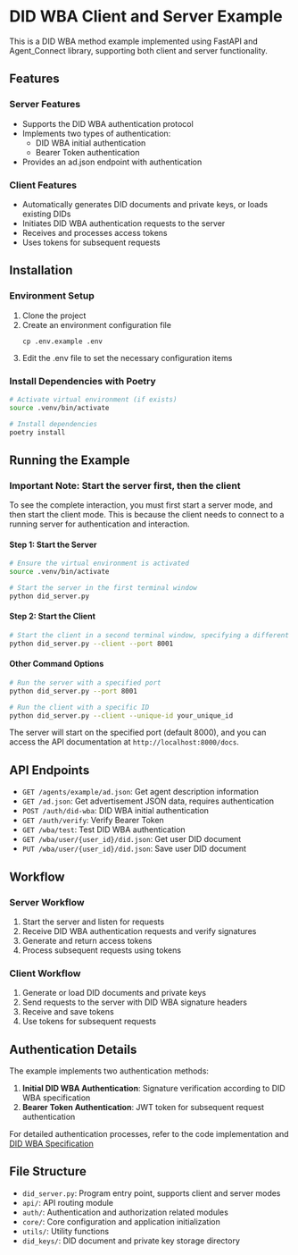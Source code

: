 # DID WBA Client and Server Example

This is a DID WBA method example implemented using FastAPI and Agent_Connect library, supporting both client and server functionality.

## Features

### Server Features
- Supports the DID WBA authentication protocol
- Implements two types of authentication:
  - DID WBA initial authentication
  - Bearer Token authentication
- Provides an ad.json endpoint with authentication

### Client Features
- Automatically generates DID documents and private keys, or loads existing DIDs
- Initiates DID WBA authentication requests to the server
- Receives and processes access tokens
- Uses tokens for subsequent requests

## Installation

### Environment Setup

1. Clone the project
2. Create an environment configuration file
   ```
   cp .env.example .env
   ```
3. Edit the .env file to set the necessary configuration items

### Install Dependencies with Poetry

```bash
# Activate virtual environment (if exists)
source .venv/bin/activate

# Install dependencies
poetry install
```

## Running the Example

### Important Note: Start the server first, then the client

To see the complete interaction, you must first start a server mode, and then start the client mode. This is because the client needs to connect to a running server for authentication and interaction.

#### Step 1: Start the Server

```bash
# Ensure the virtual environment is activated
source .venv/bin/activate

# Start the server in the first terminal window
python did_server.py
```

#### Step 2: Start the Client

```bash
# Start the client in a second terminal window, specifying a different port
python did_server.py --client --port 8001
```

#### Other Command Options

```bash
# Run the server with a specified port
python did_server.py --port 8001

# Run the client with a specific ID
python did_server.py --client --unique-id your_unique_id
```

The server will start on the specified port (default 8000), and you can access the API documentation at `http://localhost:8000/docs`.

## API Endpoints

- `GET /agents/example/ad.json`: Get agent description information
- `GET /ad.json`: Get advertisement JSON data, requires authentication
- `POST /auth/did-wba`: DID WBA initial authentication
- `GET /auth/verify`: Verify Bearer Token
- `GET /wba/test`: Test DID WBA authentication
- `GET /wba/user/{user_id}/did.json`: Get user DID document
- `PUT /wba/user/{user_id}/did.json`: Save user DID document

## Workflow

### Server Workflow
1. Start the server and listen for requests
2. Receive DID WBA authentication requests and verify signatures
3. Generate and return access tokens
4. Process subsequent requests using tokens

### Client Workflow
1. Generate or load DID documents and private keys
2. Send requests to the server with DID WBA signature headers
3. Receive and save tokens
4. Use tokens for subsequent requests

## Authentication Details

The example implements two authentication methods:

1. **Initial DID WBA Authentication**: Signature verification according to DID WBA specification
2. **Bearer Token Authentication**: JWT token for subsequent request authentication

For detailed authentication processes, refer to the code implementation and [DID WBA Specification](https://github.com/agent-network-protocol/AgentNetworkProtocol/blob/main/chinese/03-did%3Awba%E6%96%B9%E6%B3%95%E8%A7%84%E8%8C%83.md)

## File Structure

- `did_server.py`: Program entry point, supports client and server modes
- `api/`: API routing module
- `auth/`: Authentication and authorization related modules
- `core/`: Core configuration and application initialization
- `utils/`: Utility functions
- `did_keys/`: DID document and private key storage directory
